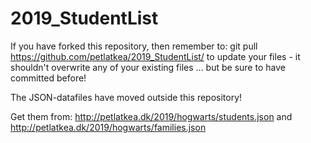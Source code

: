 # 2019_StudentList

If you have forked this repository, then remember to:
git pull https://github.com/petlatkea/2019_StudentList/ 
to update your files - it shouldn't overwrite any of your existing files ... but be sure to have committed before!

The JSON-datafiles have moved outside this repository!

Get them from:
http://petlatkea.dk/2019/hogwarts/students.json
and
http://petlatkea.dk/2019/hogwarts/families.json
